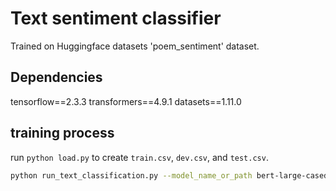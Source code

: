 # Text sentiment classifier

Trained on Huggingface datasets 'poem_sentiment' dataset.

## Dependencies

tensorflow==2.3.3
transformers==4.9.1
datasets==1.11.0

## training process

run `python load.py` to create `train.csv`, `dev.csv`, and `test.csv`.

```bash
python run_text_classification.py --model_name_or_path bert-large-cased --train_file train.csv --do_train --do_eval --do_predict --validation_file dev.csv --test_file test.csv --output_dir output --logging_dir log --num_train_epochs 4 --overwrite_output_dir --seed 25 --learning_rate 0.00001 --lr_scheduler linear
```

